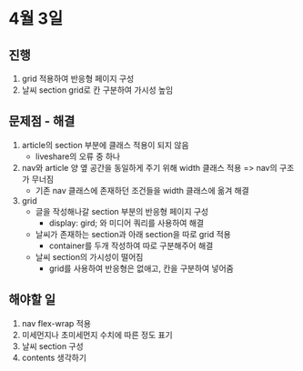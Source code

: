 # 4월 3일

## 진행
1. grid 적용하여 반응형 페이지 구성
2. 날씨 section grid로 칸 구분하여 가시성 높임

## 문제점 - 해결
1. article의 section 부분에 클래스 적용이 되지 않음
    - liveshare의 오류 중 하나
2. nav와 article 양 옆 공간을 동일하게 주기 위해 width 클래스 적용 => nav의 구조가 무너짐
    - 기존 nav 클래스에 존재하던 조건들을 width 클래스에 옮겨 해결
3. grid
    - 글을 작성해나갈 section 부분의 반응형 페이지 구성
      - display: gird; 와 미디어 쿼리를 사용하여 해결
    - 날씨가 존재하는 section과 아래 section을 따로 grid 적용
      - container를 두개 작성하여 따로 구분해주어 해결
    - 날씨 section의 가시성이 떨어짐
      - grid를 사용하여 반응형은 없애고, 칸을 구분하여 넣어줌

## 해야할 일
1. nav flex-wrap 적용
2. 미세먼지나 초미세먼지 수치에 따른 정도 표기
3. 날씨 section 구성
4. contents 생각하기